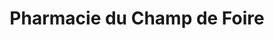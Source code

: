 ---
title: "Pharmacie du Champ de Foire"
url: /montaigu/pharmacie-du-champ-de-foire/
shop: chimiste
---